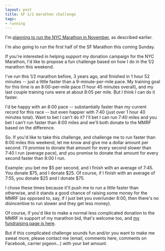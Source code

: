 ```yaml
---
layout: post
title: SF 1/2 marathon challenge
tags:
- running
---
```

I'm [planning to run the NYC Marathon in
November](http://blog.metamatt.com/blog/2011/07/26/nyc-marathon/), as
described earlier.

I'm also going to run the first half of the SF Marathon this coming Sunday.

If you're interested in helping support my donation campaign for the NYC
Marathon, I'd like to propose a fun challenge based on how I do in the 1/2
marathon this weekend.

I've run this 1/2 marathon before, 3 years ago, and finished in 1 hour 52
minutes -- just a little faster than a 9-minute-per-mile pace. My training
goal for this time is an 8:00-per-mile pace (1 hour 45 minutes overall), and
my last couple training runs were at about 8:05 per mile. But I think I can do
it faster.

I'd be happy with an 8:00 pace -- substantially faster than my current record
for this race -- but even happier with 7:40 (just over 1 hour 40 minutes
total). Want to bet I can't do it? I'll bet I can run 7:40 miles and you bet I
can't run faster than 8:00 miles and we'll both donate to the MMRF based on
the difference.

So. If you'd like to take this challenge, and challenge me to run faster than
8:00 miles this weekend, let me know and give me a dollar amount per second.
I'll promise to donate that amount for every second slower than 7:40 I run
(average pace), and you promise to donate that amount for every second faster
than 8:00 I run.

Example: you bet me $5 per second, and I finish with an average of 7:45. You
donate $75, and I donate $25. Of course, if I finish with an average of 7:55,
you donate $25 and I donate $75.

I chose these times because it'll push me to run a little faster than
otherwise, and it stands a good chance of raising some money for the MMRF (as
opposed to, say, if I just bet you over/under 8:00, then there's no
disincentive to run slower and they get less money).

Of course, if you'd like to make a normal less complicated donation to the
MMRF in support of my marathon bid, that's welcome too, and [my fundraising
page is here](http://www.active.com/donate/2011mmrfNYC/NYFULLMGinzton).

But if this complicated challenge sounds fun and/or you want to make me sweat
more, please contact me (email, comments here, comments on Facebook, carrier
pigeon…) with your bet amount.

